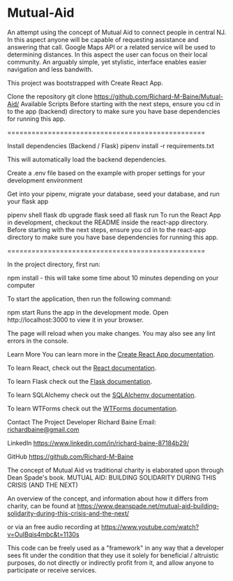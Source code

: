 # Mutual-Aid
An attempt using the concept of Mutual Aid to connect people in central NJ.  In this aspect anyone will be capable of requesting assistance and answering that call.  Google Maps API or a related service will be used to determining distances.  In this aspect the user can focus on their local community.  An arguably simple, yet stylistic, interface enables easier navigation and less bandwith.  


This project was bootstrapped with Create React App.



Clone the repository
 git clone https://github.com/Richard-M-Baine/Mutual-Aid/
Available Scripts
Before starting with the next steps, ensure you cd in to the app (backend) directory to make sure you have base dependencies for running this app.

=================================================

Install dependencies (Backend / Flask)
  pipenv install -r requirements.txt
  
  This will automatically load the backend dependencies.  
  
Create a .env file based on the example with proper settings for your development environment



Get into your pipenv, migrate your database, seed your database, and run your flask app

 pipenv shell 
 flask db upgrade
 flask seed all 
 flask run 
To run the React App in development, checkout the README inside the react-app directory.
Before starting with the next steps, ensure you cd in to the react-app directory to make sure you have base dependencies for running this app.

=================================================

In the project directory, first run:

 npm install - this will take some time about 10 minutes depending on your computer
 
To start the application, then run the following command:

 npm start
Runs the app in the development mode. Open http://localhost:3000 to view it in your browser.

The page will reload when you make changes. You may also see any lint errors in the console.

Learn More
You can learn more in the [Create React App documentation](https://facebook.github.io/create-react-app/docs/getting-started).

To learn React, check out the [React documentation](https://reactjs.org/).

To learn Flask check out the [Flask documentation](https://flask.palletsprojects.com/en/2.2.x/).

To learn SQLAlchemy check out the [SQLAlchemy documentation](https://www.sqlalchemy.org/).

To learn WTForms check out the [WTForms documentation](https://wtforms.readthedocs.io/en/2.3.x/).


Contact The Project Developer
Richard Baine
Email: richardbaine@gmail.com

LinkedIn https://www.linkedin.com/in/richard-baine-87184b29/

GitHub https://github.com/Richard-M-Baine


The concept of Mutual Aid vs traditional charity is elaborated upon through Dean Spade's book.  MUTUAL AID: BUILDING SOLIDARITY DURING THIS CRISIS (AND THE NEXT)

An overview of the concept, and information about how it differs from charity, can be found at https://www.deanspade.net/mutual-aid-building-solidarity-during-this-crisis-and-the-next/

or via an free audio recording at https://www.youtube.com/watch?v=OuIBqis4mbc&t=1130s

This code can be freely used as a "framework" in any way that a developer sees fit under the condition that they use it solely for beneficial / altruistic purposes, do not directly or indirectly profit from it, and allow anyone to participate or receive services. 
